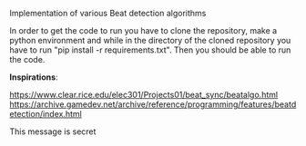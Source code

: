 Implementation of various Beat detection algorithms

In order to get the code to run you have to clone the repository, make a python environment and while in the directory of the cloned repository you have to run "pip install -r requirements.txt". Then you should be able to run the code.

**Inspirations**:

https://www.clear.rice.edu/elec301/Projects01/beat_sync/beatalgo.html
https://archive.gamedev.net/archive/reference/programming/features/beatdetection/index.html

This message is secret